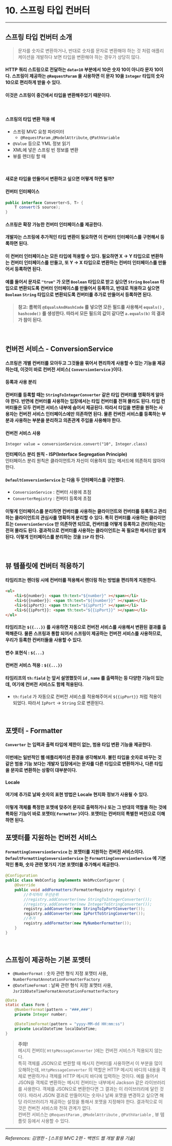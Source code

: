 # 10. 스프링 타입 컨버터

----
## 스프링 타입 컨버터 소개
> 문자를 숫자로 변환하거나, 반대로 숫자를 문자로 변환해야 하는 것 처럼 애플리케이션을 개발하다 보면
타입을 변환해야 하는 경우가 상당히 많다.

#### HTTP 쿼리 스트링으로 전달하는 `data=10` 부분에서 10은 숫자 10이 아니라 문자 10이다. 스프링이 제공하는 `@RequestParam` 을 사용하면 이 문자 10을 `Integer` 타입의 숫자 10으로 편리하게 받을 수 있다.
####  **이것은 스프링이 중간에서 타입을 변환해주었기 때문이다.**
<br>

#### **스프링의 타입 변환 적용 예**
* 스프링 MVC 요청 파라미터
  * `@RequestParam` ,` @ModelAttribute `, `@PathVariable`
* `@Value` 등으로 YML 정보 읽기
* XML에 넣은 스프링 빈 정보를 변환
* 뷰를 렌더링 할 때
<br>

#### 새로운 타입을 만들어서 변환하고 싶으면 어떻게 하면 될까?
#### 컨버터 인터페이스
```java
public interface Converter<S, T> {
    T convert(S source);
}
```
#### **스프링은 확장 가능한 컨버터 인터페이스를 제공한다.**
#### 개발자는 스프링에 추가적인 타입 변환이 필요하면 이 컨버터 인터페이스를 구현해서 등록하면 된다.
#### 이 컨버터 인터페이스는 모든 타입에 적용할 수 있다. 필요하면 X -> Y 타입으로 변환하는 컨버터 인터페이스를 만들고, 또 Y -> X 타입으로 변환하는 컨버터 인터페이스를 만들어서 등록하면 된다.
#### 예를 들어서 문자로 `"true"` 가 오면 `Boolean` 타입으로 받고 싶으면 `String` `Boolean` 타입으로 변환되도록 컨버터 인터페이스를 만들어서 등록하고, 반대로 적용하고 싶으면 `Boolean` `String` 타입으로 변환되도록 컨버터를 추가로 만들어서 등록하면 된다.

> #### 참고: 롬복의 `@EqualsAndHashCode` 를 넣으면 모든 필드를 사용해서 `equals()` , `hashcode()` 를 생성한다.  따라서 모든 필드의 값이 같다면 `a.equals(b)` 의 결과가 참이 된다.
<br>

## 컨버전 서비스 - ConversionService
#### 스프링은 개별 컨버터를 모아두고 그것들을 묶어서 편리하게 사용할 수 있는 기능을 제공하는데, 이것이 바로 컨버전 서비스( `ConversionService` )이다.

#### **등록과 사용 분리**
#### 컨버터를 등록할 때는 `StringToIntegerConverter` 같은 타입 컨버터를 명확하게 알아야 한다. 반면에 컨버터를 사용하는 입장에서는 타입 컨버터를 전혀 몰라도 된다. 타입 컨버터들은 모두 컨버전 서비스 내부에 숨어서 제공된다. 따라서 타입을 변환을 원하는 사용자는 컨버전 서비스 인터페이스에만 의존하면 된다. 물론 컨버전 서비스를 등록하는 부분과 사용하는 부분을 분리하고 의존관계 주입을 사용해야 한다.
#### **컨버전 서비스 사용**
`Integer value = conversionService.convert("10", Integer.class)`
<br>

**인터페이스 분리 원칙 - ISP(Interface Segregation Principle)**  
인터페이스 분리 원칙은 클라이언트가 자신이 이용하지 않는 메서드에 의존하지 않아야 한다.<br>

#### `DefaultConversionService` 는 다음 두 인터페이스를 구현했다.
* `ConversionService` : 컨버터 사용에 초점
* `ConverterRegistry` : 컨버터 등록에 초점  
  
#### 이렇게 인터페이스를 분리하면 컨버터를 사용하는 클라이언트와 컨버터를 등록하고 관리하는 클라이언트의 관심사를 명확하게 분리할 수 있다. 특히 컨버터를 사용하는 클라이언트는 `ConversionService` 만 의존하면 되므로, 컨버터를 어떻게 등록하고 관리하는지는 전혀 몰라도 된다. 결과적으로 컨버터를 사용하는 클라이언트는 꼭 필요한 메서드만 알게된다. 이렇게 인터페이스를 분리하는 것을 `ISP` 라 한다.
<br>

## 뷰 템플릿에 컨버터 적용하기
#### 타임리프는 렌더링 시에 컨버터를 적용해서 렌더링 하는 방법을 편리하게 지원한다.

```html
<ul>
    <li>${number}: <span th:text="${number}" ></span></li>
    <li>${{number}}: <span th:text="${{number}}" ></span></li>
    <li>${ipPort}: <span th:text="${ipPort}" ></span></li>
    <li>${{ipPort}}: <span th:text="${{ipPort}}" ></span></li>
</ul>
```

#### 타임리프는 `${{...}}` 를 사용하면 자동으로 컨버전 서비스를 사용해서 변환된 결과를 출력해준다. 물론 스프링과 통합 되어서 스프링이 제공하는 컨버전 서비스를 사용하므로, 우리가 등록한 컨버터들을 사용할 수 있다.
#### 변수 표현식 : `${...}`
#### 컨버전 서비스 적용 : `${{...}}`

#### 타임리프의 `th:field` 는 앞서 설명했듯이 `id` , `name` 를 출력하는 등 다양한 기능이 있는데, 여기에 컨버전 서비스도 함께 적용된다.
* `th:field` 가 자동으로 컨버전 서비스를 적용해주어서 `${{ipPort}}` 처럼 적용이 되었다. 따라서
`IpPort` -> `String` 으로 변환된다.
<br>

## 포맷터 - Formatter
#### `Converter` 는 입력과 출력 타입에 제한이 없는, 범용 타입 변환 기능을 제공한다.
#### 이번에는 일반적인 웹 애플리케이션 환경을 생각해보자. 불린 타입을 숫자로 바꾸는 것 같은 범용 기능 보다는 개발자 입장에서는 **문자를 다른 타입으로 변환하거나, 다른 타입을 문자로 변환**하는 상황이 대부분이다.

#### **Locale**
#### 여기에 추가로 날짜 숫자의 표현 방법은 Locale 현지화 정보가 사용될 수 있다.
#### 이렇게 객체를 특정한 포멧에 맞추어 문자로 출력하거나 또는 그 반대의 역할을 하는 것에 특화된 기능이 바로 포맷터( `Formatter` )이다. 포맷터는 컨버터의 특별한 버전으로 이해하면 된다.

## 포맷터를 지원하는 컨버전 서비스
#### `FormattingConversionService` 는 포맷터를 지원하는 컨버전 서비스이다. `DefaultFormattingConversionService` 는 `FormattingConversionService` 에 기본적인 통화, 숫자 관련 몇가지 기본 포맷터를 추가해서 제공한다.

```java
@Configuration
public class WebConfig implements WebMvcConfigurer {
    @Override
    public void addFormatters(FormatterRegistry registry) {
        //주석처리 우선순위
        //registry.addConverter(new StringToIntegerConverter());
        //registry.addConverter(new IntegerToStringConverter());
        registry.addConverter(new StringToIpPortConverter());
        registry.addConverter(new IpPortToStringConverter());
        //추가
        registry.addFormatter(new MyNumberFormatter());
    }
}
```
<br>

## 스프링이 제공하는 기본 포맷터
* `@NumberFormat` : 숫자 관련 형식 지정 포맷터 사용, `NumberFormatAnnotationFormatterFactory`
* `@DateTimeFormat` : 날짜 관련 형식 지정 포맷터 사용, `Jsr310DateTimeFormatAnnotationFormatterFactory`

```java
@Data
static class Form {
    @NumberFormat(pattern = "###,###")
    private Integer number;
    
    @DateTimeFormat(pattern = "yyyy-MM-dd HH:mm:ss")
    private LocalDateTime localDateTime;
}
```

> **주의!**  
메시지 컨버터( `HttpMessageConverter` )에는 컨버전 서비스가 적용되지 않는다.  
특히 객체를 JSON으로 변환할 때 메시지 컨버터를 사용하면서 이 부분을 많이 오해하는데, `HttpMessageConverter` 의 역할은 HTTP 메시지 바디의 내용을 객체로 변환하거나 객체를 HTTP 메시지
바디에 입력하는 것이다. 예를 들어서 JSON을 객체로 변환하는 메시지 컨버터는 내부에서 Jackson 같은
라이브러리를 사용한다. 객체를 JSON으로 변환한다면 그 결과는 이 라이브러리에 달린 것이다. 따라서
JSON 결과로 만들어지는 숫자나 날짜 포맷을 변경하고 싶으면 해당 라이브러리가 제공하는 설정을 통해서
포맷을 지정해야 한다. 결과적으로 이것은 컨버전 서비스와 전혀 관계가 없다.    
컨버전 서비스는 `@RequestParam` , `@ModelAttribute` , `@PathVariable` , 뷰 템플릿 등에서 사용할 수
있다.
----  

###### References: 김영한 - [스프링 MVC 2편 - 백엔드 웹 개발 활용 기술]
